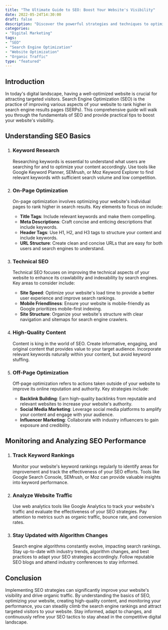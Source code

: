 ```yaml
---
title: "The Ultimate Guide to SEO: Boost Your Website's Visibility"
date: 2022-05-24T14:30:00
draft: false
description: "Discover the powerful strategies and techniques to optimize your website for search engines and increase organic traffic."
categories:
- "Digital Marketing"
tags:
- "SEO"
- "Search Engine Optimization"
- "Website Optimization"
- "Organic Traffic"
type: "featured"
---
```


## Introduction

In today's digital landscape, having a well-optimized website is crucial for attracting targeted visitors. Search Engine Optimization (SEO) is the practice of improving various aspects of your website to rank higher in search engine results pages (SERPs). This comprehensive guide will walk you through the fundamentals of SEO and provide practical tips to boost your website's visibility.

## Understanding SEO Basics

1. ### Keyword Research

   Researching keywords is essential to understand what users are searching for and to optimize your content accordingly. Use tools like Google Keyword Planner, SEMrush, or Moz Keyword Explorer to find relevant keywords with sufficient search volume and low competition.

2. ### On-Page Optimization

   On-page optimization involves optimizing your website's individual pages to rank higher in search results. Key elements to focus on include:
   - **Title Tags**: Include relevant keywords and make them compelling.
   - **Meta Descriptions**: Craft concise and enticing descriptions that include keywords.
   - **Header Tags**: Use H1, H2, and H3 tags to structure your content and include keywords.
   - **URL Structure**: Create clean and concise URLs that are easy for both users and search engines to understand.

3. ### Technical SEO

   Technical SEO focuses on improving the technical aspects of your website to enhance its crawlability and indexability by search engines. Key areas to consider include:
   - **Site Speed**: Optimize your website's load time to provide a better user experience and improve search rankings.
   - **Mobile Friendliness**: Ensure your website is mobile-friendly as Google prioritizes mobile-first indexing.
   - **Site Structure**: Organize your website's structure with clear navigation and sitemaps for search engine crawlers.

4. ### High-Quality Content

   Content is king in the world of SEO. Create informative, engaging, and original content that provides value to your target audience. Incorporate relevant keywords naturally within your content, but avoid keyword stuffing.

5. ### Off-Page Optimization

   Off-page optimization refers to actions taken outside of your website to improve its online reputation and authority. Key strategies include:
   - **Backlink Building**: Earn high-quality backlinks from reputable and relevant websites to increase your website's authority.
   - **Social Media Marketing**: Leverage social media platforms to amplify your content and engage with your audience.
   - **Influencer Marketing**: Collaborate with industry influencers to gain exposure and credibility.

## Monitoring and Analyzing SEO Performance

1. ### Track Keyword Rankings

   Monitor your website's keyword rankings regularly to identify areas for improvement and track the effectiveness of your SEO efforts. Tools like Google Search Console, SEMrush, or Moz can provide valuable insights into keyword performance.

2. ### Analyze Website Traffic

   Use web analytics tools like Google Analytics to track your website's traffic and evaluate the effectiveness of your SEO strategies. Pay attention to metrics such as organic traffic, bounce rate, and conversion rates.

3. ### Stay Updated with Algorithm Changes

   Search engine algorithms constantly evolve, impacting search rankings. Stay up-to-date with industry trends, algorithm changes, and best practices to adapt your SEO strategies accordingly. Follow reputable SEO blogs and attend industry conferences to stay informed.

## Conclusion

Implementing SEO strategies can significantly improve your website's visibility and drive organic traffic. By understanding the basics of SEO, optimizing your website, creating high-quality content, and monitoring your performance, you can steadily climb the search engine rankings and attract targeted visitors to your website. Stay informed, adapt to changes, and continuously refine your SEO tactics to stay ahead in the competitive digital landscape.
